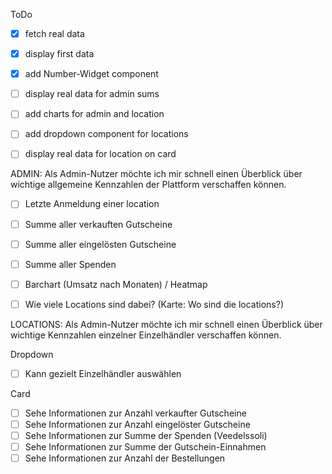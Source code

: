ToDo

- [x] fetch real data
- [x] display first data
- [x] add Number-Widget component

- [ ] display real data for admin sums
- [ ] add charts for admin and location
- [ ] add dropdown component for locations
- [ ] display real data for location on card

ADMIN:
Als Admin-Nutzer möchte ich mir schnell einen Überblick über wichtige
allgemeine Kennzahlen der Plattform verschaffen können.

- [ ] Letzte Anmeldung einer location
- [ ] Summe aller verkauften Gutscheine
- [ ] Summe aller eingelösten Gutscheine
- [ ] Summe aller Spenden

- [ ] Barchart (Umsatz nach Monaten) / Heatmap
- [ ] Wie viele Locations sind dabei? (Karte: Wo sind die locations?)

LOCATIONS:
Als Admin-Nutzer möchte ich mir schnell einen Überblick über wichtige
Kennzahlen einzelner Einzelhändler verschaffen können.

Dropdown

- [ ] Kann gezielt Einzelhändler auswählen

Card

- [ ] Sehe Informationen zur Anzahl verkaufter Gutscheine
- [ ] Sehe Informationen zur Anzahl eingelöster Gutscheine
- [ ] Sehe Informationen zur Summe der Spenden (Veedelssoli)
- [ ] Sehe Informationen zur Summe der Gutschein-Einnahmen
- [ ] Sehe Informationen zur Anzahl der Bestellungen
